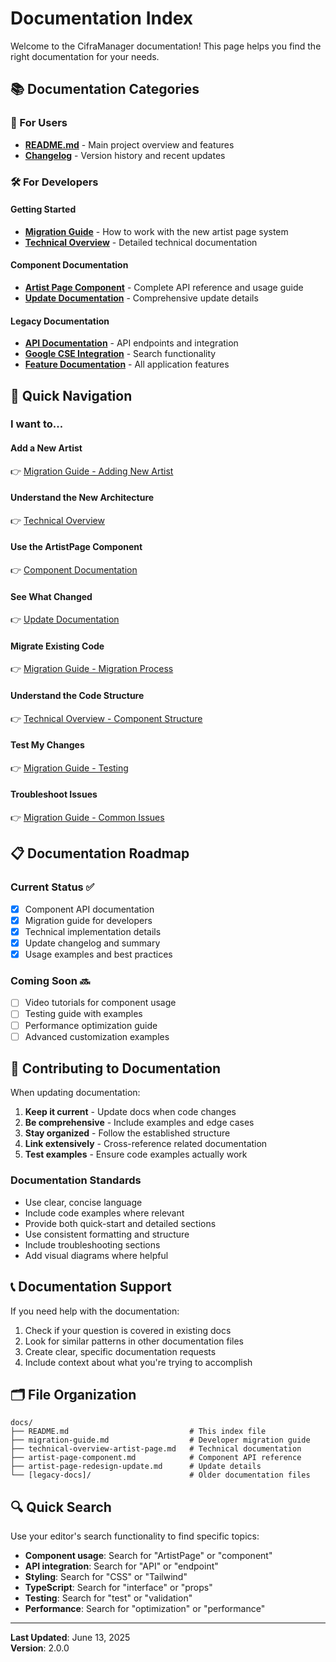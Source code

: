 # Documentation Index

Welcome to the CifraManager documentation! This page helps you find the right documentation for your needs.

## 📚 Documentation Categories

### 🎯 For Users

- **[README.md](../README.md)** - Main project overview and features
- **[Changelog](../CHANGELOG.md)** - Version history and recent updates

### 🛠️ For Developers

#### Getting Started

- **[Migration Guide](./migration-guide.md)** - How to work with the new artist page system
- **[Technical Overview](./technical-overview-artist-page.md)** - Detailed technical documentation

#### Component Documentation

- **[Artist Page Component](./artist-page-component.md)** - Complete API reference and usage guide
- **[Update Documentation](./artist-page-redesign-update.md)** - Comprehensive update details

#### Legacy Documentation

- **[API Documentation](./api-documentation.md)** - API endpoints and integration
- **[Google CSE Integration](./google-cse-integration-summary.md)** - Search functionality
- **[Feature Documentation](./complete-feature-summary.md)** - All application features

## 🚀 Quick Navigation

### I want to...

#### Add a New Artist

👉 [Migration Guide - Adding New Artist](./migration-guide.md#-how-to-add-a-new-artist)

#### Understand the New Architecture

👉 [Technical Overview](./technical-overview-artist-page.md#️-architecture-overview)

#### Use the ArtistPage Component

👉 [Component Documentation](./artist-page-component.md#usage)

#### See What Changed

👉 [Update Documentation](./artist-page-redesign-update.md#-update-summary)

#### Migrate Existing Code

👉 [Migration Guide - Migration Process](./migration-guide.md#-migrating-existing-artist-pages)

#### Understand the Code Structure

👉 [Technical Overview - Component Structure](./technical-overview-artist-page.md#-component-structure)

#### Test My Changes

👉 [Migration Guide - Testing](./migration-guide.md#-testing-your-changes)

#### Troubleshoot Issues

👉 [Migration Guide - Common Issues](./migration-guide.md#-common-issues)

## 📋 Documentation Roadmap

### Current Status ✅

- [x] Component API documentation
- [x] Migration guide for developers
- [x] Technical implementation details
- [x] Update changelog and summary
- [x] Usage examples and best practices

### Coming Soon 🔜

- [ ] Video tutorials for component usage
- [ ] Testing guide with examples
- [ ] Performance optimization guide
- [ ] Advanced customization examples

## 🤝 Contributing to Documentation

When updating documentation:

1. **Keep it current** - Update docs when code changes
2. **Be comprehensive** - Include examples and edge cases
3. **Stay organized** - Follow the established structure
4. **Link extensively** - Cross-reference related documentation
5. **Test examples** - Ensure code examples actually work

### Documentation Standards

- Use clear, concise language
- Include code examples where relevant
- Provide both quick-start and detailed sections
- Use consistent formatting and structure
- Include troubleshooting sections
- Add visual diagrams where helpful

## 📞 Documentation Support

If you need help with the documentation:

1. Check if your question is covered in existing docs
2. Look for similar patterns in other documentation files
3. Create clear, specific documentation requests
4. Include context about what you're trying to accomplish

## 🗂️ File Organization

```
docs/
├── README.md                           # This index file
├── migration-guide.md                  # Developer migration guide
├── technical-overview-artist-page.md   # Technical documentation
├── artist-page-component.md            # Component API reference
├── artist-page-redesign-update.md      # Update details
└── [legacy-docs]/                      # Older documentation files
```

## 🔍 Quick Search

Use your editor's search functionality to find specific topics:

- **Component usage**: Search for "ArtistPage" or "component"
- **API integration**: Search for "API" or "endpoint"
- **Styling**: Search for "CSS" or "Tailwind"
- **TypeScript**: Search for "interface" or "props"
- **Testing**: Search for "test" or "validation"
- **Performance**: Search for "optimization" or "performance"

---

**Last Updated**: June 13, 2025  
**Version**: 2.0.0
